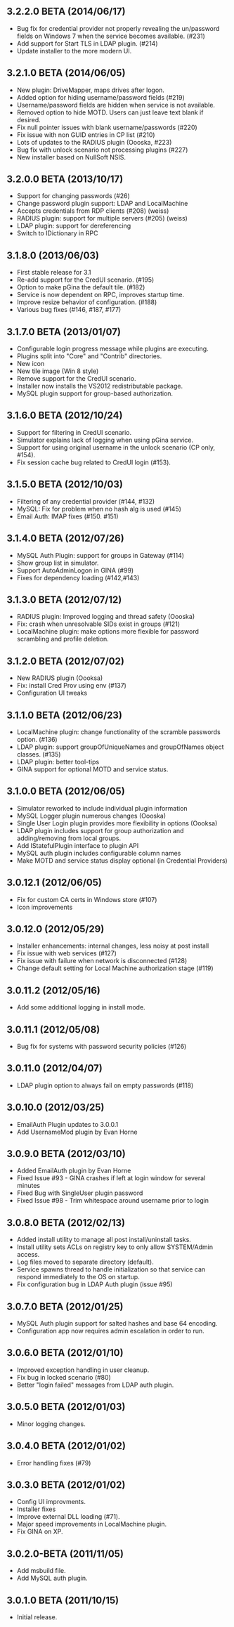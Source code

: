 3.2.2.0 BETA (2014/06/17)
---------------------------
 - Bug fix for credential provider not properly revealing the un/password
   fields on Windows 7 when the service becomes available. (#231)
 - Add support for Start TLS in LDAP plugin.  (#214)
 - Update installer to the more modern UI.

3.2.1.0 BETA (2014/06/05)
---------------------------
 - New plugin: DriveMapper, maps drives after logon.
 - Added option for hiding username/password fields (#219)
 - Username/password fields are hidden when service is not available.
 - Removed option to hide MOTD.  Users can just leave text blank if desired.
 - Fix null pointer issues with blank username/passwords (#220)
 - Fix issue with non GUID entries in CP list (#210)
 - Lots of updates to the RADIUS plugin (Oooska, #223)
 - Bug fix with unlock scenario not processing plugins (#227)
 - New installer based on NullSoft NSIS.

3.2.0.0 BETA (2013/10/17)
---------------------------
 - Support for changing passwords (#26)
 - Change password plugin support: LDAP and LocalMachine
 - Accepts credentials from RDP clients (#208) (weiss)
 - RADIUS plugin: support for multiple servers (#205) (weiss)
 - LDAP plugin: support for dereferencing
 - Switch to IDictionary in RPC 

3.1.8.0 (2013/06/03)
---------------------------
 - First stable release for 3.1
 - Re-add support for the CredUI scenario.  (#195)
 - Option to make pGina the default tile. (#182)
 - Service is now dependent on RPC, improves startup time.
 - Improve resize behavior of configuration. (#188)
 - Various bug fixes (#146, #187, #177)

3.1.7.0 BETA (2013/01/07)
---------------------------
 - Configurable login progress message while plugins are executing.
 - Plugins split into "Core" and "Contrib" directories. 
 - New icon
 - New tile image (Win 8 style)
 - Remove support for the CredUI scenario.
 - Installer now installs the VS2012 redistributable package.
 - MySQL plugin support for group-based authorization.

3.1.6.0 BETA (2012/10/24)
---------------------------
 - Support for filtering in CredUI scenario.
 - Simulator explains lack of logging when using pGina service.
 - Support for using original username in the unlock scenario (CP only, #154).
 - Fix session cache bug related to CredUI login (#153).

3.1.5.0 BETA (2012/10/03)
---------------------------
 - Filtering of any credential provider (#144, #132)
 - MySQL:  Fix for problem when no hash alg is used (#145)
 - Email Auth:  IMAP fixes (#150. #151)

3.1.4.0 BETA (2012/07/26)
---------------------------
 - MySQL Auth Plugin: support for groups in Gateway (#114)
 - Show group list in simulator.
 - Support AutoAdminLogon in GINA (#99)
 - Fixes for dependency loading (#142,#143)

3.1.3.0 BETA (2012/07/12)
---------------------------
 - RADIUS plugin: Improved logging and thread safety (Oooska)
 - Fix: crash when unresolvable SIDs exist in groups (#121)
 - LocalMachine plugin: make options more flexible for password scrambling
   and profile deletion.

3.1.2.0 BETA (2012/07/02)
---------------------------
 - New RADIUS plugin (Oooksa)
 - Fix: install Cred Prov using env (#137)
 - Configuration UI tweaks

3.1.1.0 BETA (2012/06/23)
---------------------------
 - LocalMachine plugin: change functionality of the scramble passwords
   option.  (#136)
 - LDAP plugin: support groupOfUniqueNames and groupOfNames object
   classes.  (#135)
 - LDAP plugin: better tool-tips
 - GINA support for optional MOTD and service status.

3.1.0.0 BETA (2012/06/05)
---------------------------
 - Simulator reworked to include individual plugin information
 - MySQL Logger plugin numerous changes (Oooska)
 - Single User Login plugin provides more flexibility in options (Oooksa)
 - LDAP plugin includes support for group authorization and adding/removing
   from local groups.
 - Add IStatefulPlugin interface to plugin API
 - MySQL auth plugin includes configurable column names
 - Make MOTD and service status display optional (in Credential Providers)

3.0.12.1 (2012/06/05)
---------------------------
 - Fix for custom CA certs in Windows store (#107)
 - Icon improvements

3.0.12.0 (2012/05/29)
---------------------------
 - Installer enhancements: internal changes, less noisy at post install
 - Fix issue with web services (#127)
 - Fix issue with failure when network is disconnected (#128)
 - Change default setting for Local Machine authorization stage (#119)

3.0.11.2 (2012/05/16)
---------------------------
 - Add some additional logging in install mode.

3.0.11.1 (2012/05/08)
---------------------------
 - Bug fix for systems with password security policies (#126)

3.0.11.0 (2012/04/07)
---------------------------
 - LDAP plugin option to always fail on empty passwords (#118)

3.0.10.0 (2012/03/25)
---------------------------
 - EmailAuth Plugin updates to 3.0.0.1
 - Add UsernameMod plugin by Evan Horne

3.0.9.0 BETA (2012/03/10)
----------------------------
 - Added EmailAuth plugin by Evan Horne
 - Fixed Issue #93 - GINA crashes if left at login window for several minutes
 - Fixed Bug with SingleUser plugin password
 - Fixed Issue #98 - Trim whitespace around username prior to login

3.0.8.0 BETA (2012/02/13)
----------------------------
 - Added install utility to manage all post install/uninstall tasks.
 - Install utility sets ACLs on registry key to only allow SYSTEM/Admin access.
 - Log files moved to separate directory (default).
 - Service spawns thread to handle initialization so that service can
   respond immediately to the OS on startup.
 - Fix configuration bug in LDAP Auth plugin (issue #95)

3.0.7.0 BETA (2012/01/25)
----------------------------
 - MySQL Auth plugin support for salted hashes and base 64 encoding.
 - Configuration app now requires admin escalation in order to run.

3.0.6.0 BETA (2012/01/10)
----------------------------
 - Improved exception handling in user cleanup.
 - Fix bug in locked scenario (#80)
 - Better "login failed" messages from LDAP auth plugin.

3.0.5.0 BETA (2012/01/03)
----------------------------
 - Minor logging changes.

3.0.4.0 BETA (2012/01/02)
----------------------------
 - Error handling fixes (#79)

3.0.3.0 BETA (2012/01/02)
----------------------------
 - Config UI improvments.
 - Installer fixes
 - Improve external DLL loading (#71).
 - Major speed improvements in LocalMachine plugin.
 - Fix GINA on XP.


3.0.2.0-BETA (2011/11/05)
----------------------------
 - Add msbuild file.
 - Add MySQL auth plugin.

3.0.1.0 BETA (2011/10/15)
----------------------------
 - Initial release.

